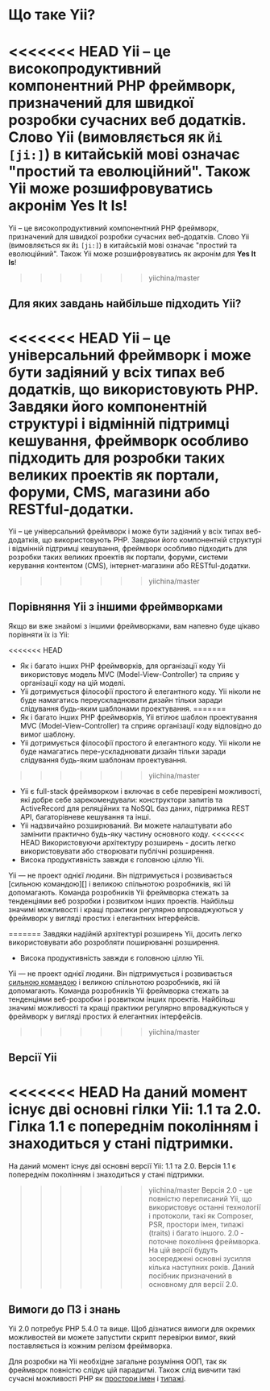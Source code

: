 Що таке Yii?
============

<<<<<<< HEAD
Yii – це високопродуктивний компонентний PHP фреймворк, призначений для швидкої розробки сучасних веб додатків.
Слово Yii (вимовляється як `Йі` `[ji:]`) в китайській мові означає "простий та еволюційний".
Також Yii може розшифровуватись акронім **Yes It Is**!
=======
Yii – це високопродуктивний компонентний PHP фреймворк, призначений для швидкої розробки сучасних веб-додатків.
Слово Yii (вимовляється як `Йі` `[ji:]`) в китайській мові означає "простий та еволюційний".
Також Yii може розшифровуватись як акронім для **Yes It Is**!
>>>>>>> yiichina/master


Для яких завдань найбільше підходить Yii?
-----------------------------------------

<<<<<<< HEAD
Yii – це універсальний фреймворк і може бути задіяний у всіх типах веб додатків, що використовують PHP. 
Завдяки його компонентній структурі і відмінній підтримці кешування, фреймворк особливо підходить для розробки 
таких великих проектів як портали, форуми, CMS, магазини або RESTful-додатки.
=======
Yii – це універсальний фреймворк і може бути задіяний у всіх типах веб-додатків, що використовують PHP. 
Завдяки його компонентній структурі і відмінній підтримці кешування, фреймворк особливо підходить для розробки 
таких великих проектів як портали, форуми, системи керування контентом (CMS), інтернет-магазини або RESTful-додатки.
>>>>>>> yiichina/master


Порівняння Yii з іншими фреймворками
------------------------------------

Якщо ви вже знайомі з іншими фреймворками, вам напевно буде цікаво порівняти їх із Yii:

<<<<<<< HEAD
- Як і багато інших PHP фреймворків, для організації коду Yii використовує модель MVC (Model-View-Controller) та
  сприяє у організації коду на цій моделі.
- Yii дотримується філософії простого й елегантного коду. Yii ніколи не буде намагатись переускладнювати дизайн
  тільки заради слідування будь-яким шаблонами проектування.
=======
- Як і багато інших PHP фреймворків, Yii втілює шаблон проектування MVC (Model-View-Controller) та
  сприяє організації коду відповідно до вимог шаблону.
- Yii дотримується філософії простого й елегантного коду. Yii ніколи не буде намагатись пере-ускладнювати дизайн
  тільки заради слідування будь-яким шаблонам проектування.
>>>>>>> yiichina/master
- Yii є full-stack фреймворком і включає в себе перевірені можливості, які добре себе зарекомендували:
  конструктори запитів та ActiveRecord для реляційних та NoSQL баз даних, підтримка REST API, 
  багаторівневе кешування та інші.
- Yii надзвичайно розширюваний. Ви можете налаштувати або замінити практично будь-яку частину основного коду.
<<<<<<< HEAD
  Використовуючи архітектуру розширень - досить легко використовувати або створювати публічні розширення.
- Висока продуктивність завжди є головною ціллю Yii.

Yii — не проект однієї людини. Він підтримується і розвивається [сильною командою][] і великою спільнотою розробників,
які їй допомагають. Команда розробників Yii фреймворка стежать за тенденціями веб розробки і розвитком інших проектів.
Найбільш значимі можливості і кращі практики регулярно впроваджуються у фреймворк у вигляді простих і елегантних інтерфейсів.

[сильна команда розробників]: http://www.yiiframework.com/about/
=======
  Завдяки надійній архітектурі розширень Yii, досить легко використовувати або розробляти поширюванні розширення.
- Висока продуктивність завжди є головною ціллю Yii.

Yii — не проект однієї людини. Він підтримується і розвивається [сильною командою][about_yii] і великою спільнотою розробників,
які їй допомагають. Команда розробників Yii фреймворка стежать за тенденціями веб-розробки і розвитком інших проектів.
Найбільш значимі можливості та кращі практики регулярно впроваджуються у фреймворк у вигляді простих й елегантних інтерфейсів.

[about_yii]: http://www.yiiframework.com/about/
>>>>>>> yiichina/master

Версії Yii
----------

<<<<<<< HEAD
На даний момент існує дві основні гілки Yii: 1.1 та 2.0. Гілка 1.1 є попереднім поколінням і знаходиться у стані підтримки.
=======
На даний момент існує дві основні версії Yii: 1.1 та 2.0. Версія 1.1 є попереднім поколінням і знаходиться у стані підтримки.
>>>>>>> yiichina/master
Версія 2.0 - це повністю переписаний Yii, що використовує останні технології і протоколи, такі як Composer, PSR, простори імен,
типажі (traits) і багато іншого. 2.0 - поточне покоління фреймворка. На цій версії будуть зосереджені основні зусилля
кілька наступних років. Даний посібник призначений в основному для версії 2.0.


Вимоги до ПЗ і знань
--------------------

Yii 2.0 потребує PHP 5.4.0 та вище. Щоб дізнатися вимоги для окремих можливостей ви можете запустити скрипт перевірки вимог,
який поставляється із кожним релізом фреймворка.

Для розробки на Yii необхідне загальне розуміння ООП, так як фреймворк повністю слідує цій парадигмі.
Також слід вивчити такі сучасні можливості PHP як [простори імен](http://www.php.net/manual/en/language.namespaces.php)
і [типажі](http://www.php.net/manual/en/language.oop5.traits.php).
